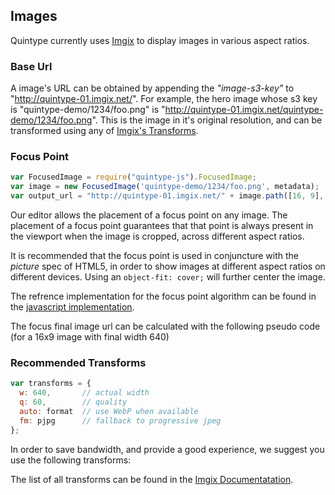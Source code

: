 ## Images

Quintype currently uses [Imgix](https://www.imgix.com) to display images in various aspect ratios.

### Base Url

A image's URL can be obtained by appending the *"image-s3-key"* to "http://quintype-01.imgix.net/". For example, the hero image whose s3 key is "quintype-demo/1234/foo.png" is "http://quintype-01.imgix.net/quintype-demo/1234/foo.png". This is the image in it's original resolution, and can be transformed using any of [Imgix's Transforms](https://docs.imgix.com).

### Focus Point

```js
var FocusedImage = require("quintype-js").FocusedImage;
var image = new FocusedImage('quintype-demo/1234/foo.png', metadata);
var output_url = "http://quintype-01.imgix.net/" + image.path([16, 9], {w: 640});
```

Our editor allows the placement of a focus point on any image. The placement of a focus point guarantees that that point is always present in the viewport when the image is cropped, across different aspect ratios.

It is recommended that the focus point is used in conjuncture with the *picture* spec of HTML5, in order to show images at different aspect ratios on different devices. Using an `object-fit: cover;` will further center the image.

The refrence implementation for the focus point algorithm can be found in the [javascript implementation](https://github.com/quintype/quintype-js/blob/master/lib/focused_image.js).

The focus final image url can be calculated with the following pseudo code (for a 16x9 image with final width 640)

### Recommended Transforms

```javascript
var transforms = {
  w: 640,       // actual width
  q: 60,        // quality
  auto: format  // use WebP when available
  fm: pjpg      // fallback to progressive jpeg
};
```

In order to save bandwidth, and provide a good experience, we suggest you use the following transforms:

The list of all transforms can be found in the [Imgix Documentatation](https://docs.imgix.com).
